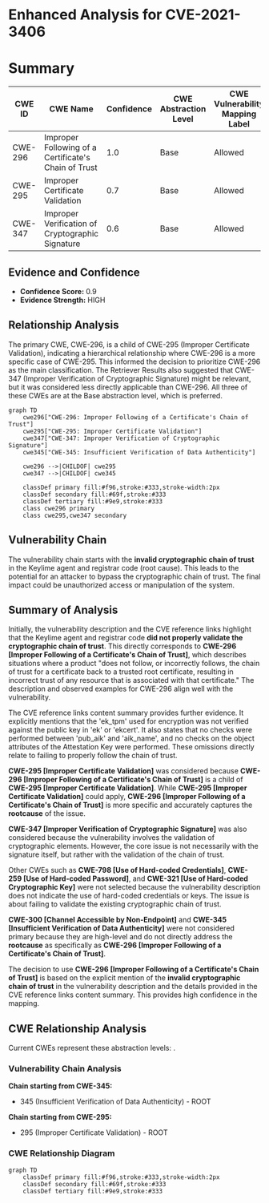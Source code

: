 # Enhanced Analysis for CVE-2021-3406

# Summary
| CWE ID | CWE Name | Confidence | CWE Abstraction Level | CWE Vulnerability Mapping Label | CWE-Vulnerability Mapping Notes |
|---|---|---|---|---|---|
| CWE-296 | Improper Following of a Certificate's Chain of Trust | 1.0 | Base | Allowed | Primary CWE |
| CWE-295 | Improper Certificate Validation | 0.7 | Base | Allowed | Secondary Candidate |
| CWE-347 | Improper Verification of Cryptographic Signature | 0.6 | Base | Allowed | Secondary Candidate |

## Evidence and Confidence

*   **Confidence Score:** 0.9
*   **Evidence Strength:** HIGH

## Relationship Analysis
The primary CWE, CWE-296, is a child of CWE-295 (Improper Certificate Validation), indicating a hierarchical relationship where CWE-296 is a more specific case of CWE-295. This informed the decision to prioritize CWE-296 as the main classification. The Retriever Results also suggested that CWE-347 (Improper Verification of Cryptographic Signature) might be relevant, but it was considered less directly applicable than CWE-296. All three of these CWEs are at the Base abstraction level, which is preferred.

```mermaid
graph TD
    cwe296["CWE-296: Improper Following of a Certificate's Chain of Trust"]
    cwe295["CWE-295: Improper Certificate Validation"]
    cwe347["CWE-347: Improper Verification of Cryptographic Signature"]
    cwe345["CWE-345: Insufficient Verification of Data Authenticity"]

    cwe296 -->|CHILDOF| cwe295
    cwe347 -->|CHILDOF| cwe345

    classDef primary fill:#f96,stroke:#333,stroke-width:2px
    classDef secondary fill:#69f,stroke:#333
    classDef tertiary fill:#9e9,stroke:#333
    class cwe296 primary
    class cwe295,cwe347 secondary
```

## Vulnerability Chain
The vulnerability chain starts with the **invalid cryptographic chain of trust** in the Keylime agent and registrar code (root cause). This leads to the potential for an attacker to bypass the cryptographic chain of trust. The final impact could be unauthorized access or manipulation of the system.

## Summary of Analysis
Initially, the vulnerability description and the CVE reference links highlight that the Keylime agent and registrar code **did not properly validate the cryptographic chain of trust**. This directly corresponds to **CWE-296 [Improper Following of a Certificate's Chain of Trust]**, which describes situations where a product "does not follow, or incorrectly follows, the chain of trust for a certificate back to a trusted root certificate, resulting in incorrect trust of any resource that is associated with that certificate." The description and observed examples for CWE-296 align well with the vulnerability.

The CVE reference links content summary provides further evidence. It explicitly mentions that the 'ek_tpm' used for encryption was not verified against the public key in 'ek' or 'ekcert'. It also states that no checks were performed between 'pub_aik' and 'aik_name', and no checks on the object attributes of the Attestation Key were performed. These omissions directly relate to failing to properly follow the chain of trust.

**CWE-295 [Improper Certificate Validation]** was considered because **CWE-296 [Improper Following of a Certificate's Chain of Trust]** is a child of **CWE-295 [Improper Certificate Validation]**. While **CWE-295 [Improper Certificate Validation]** could apply, **CWE-296 [Improper Following of a Certificate's Chain of Trust]** is more specific and accurately captures the **rootcause** of the issue.

**CWE-347 [Improper Verification of Cryptographic Signature]** was also considered because the vulnerability involves the validation of cryptographic elements. However, the core issue is not necessarily with the signature itself, but rather with the validation of the chain of trust.

Other CWEs such as **CWE-798 [Use of Hard-coded Credentials]**, **CWE-259 [Use of Hard-coded Password]**, and **CWE-321 [Use of Hard-coded Cryptographic Key]** were not selected because the vulnerability description does not indicate the use of hard-coded credentials or keys. The issue is about failing to validate the existing cryptographic chain of trust.

**CWE-300 [Channel Accessible by Non-Endpoint]** and **CWE-345 [Insufficient Verification of Data Authenticity]** were not considered primary because they are high-level and do not directly address the **rootcause** as specifically as **CWE-296 [Improper Following of a Certificate's Chain of Trust]**.

The decision to use **CWE-296 [Improper Following of a Certificate's Chain of Trust]** is based on the explicit mention of the **invalid cryptographic chain of trust** in the vulnerability description and the details provided in the CVE reference links content summary. This provides high confidence in the mapping.


## CWE Relationship Analysis

Current CWEs represent these abstraction levels: .


### Vulnerability Chain Analysis

**Chain starting from CWE-345:**
- 345 (Insufficient Verification of Data Authenticity) - ROOT


**Chain starting from CWE-295:**
- 295 (Improper Certificate Validation) - ROOT



### CWE Relationship Diagram

```mermaid
graph TD
    classDef primary fill:#f96,stroke:#333,stroke-width:2px
    classDef secondary fill:#69f,stroke:#333
    classDef tertiary fill:#9e9,stroke:#333
```